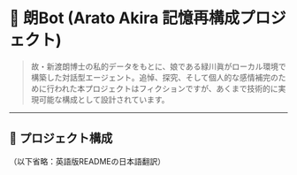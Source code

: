 # 🤖 朗Bot (Arato Akira 記憶再構成プロジェクト)

> 故・新渡朗博士の私的データをもとに、娘である緑川眞がローカル環境で構築した対話型エージェント。追悼、探究、そして個人的な感情補完のために行われた本プロジェクトはフィクションですが、あくまで技術的に実現可能な構成として設計されています。

---

## 📁 プロジェクト構成
（以下省略：英語版READMEの日本語翻訳）
